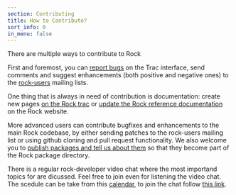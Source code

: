 ```yaml
---
section: Contributing
title: How to Contribute?
sort_info: 0
in_menu: false
---
```

There are multiple ways to contribute to Rock

First and foremost, you can [report bugs](bugreports.html) on the Trac
interface, send comments and suggest enhancements (both positive and negative
ones) to the [rock-users](http://www.dfki.de/mailman/cgi-bin/listinfo/rock-users) mailing
lists.

One thing that is always in need of contribution is documentation: create new
pages [on the Rock trac](http://rock.opendfki.de) or [update the Rock reference
documentation](documentation.html) on the Rock website.

More advanced users can contribute bugfixes and enhancements to the main Rock
codebase, by either sending patches to the rock-users mailing list or using
github cloning and pull request functionality. We also welcome you to
[publish packages and tell us about them](packages.html) so that they become
part of the Rock package directory.

There is a regular rock-developer video chat where the most importand topics for
are dicussed. Feel free to join even for listening the video chat. The scedule 
can be take from this 
[calendar](https://www.google.com/calendar/embed?src=pq852g5ggr3pr4ouvhnq90rkrk%40group.calendar.google.com), 
to join the chat follow [this link](https://webconf.vc.dfn.de/r9mo7s3giij).
